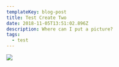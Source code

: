 ```yaml
---
templateKey: blog-post
title: Test Create Two
date: 2018-11-05T13:51:02.896Z
description: Where can I put a picture?
tags:
  - test
---
```

![](/img/atlanta-night-lights.jpg)
